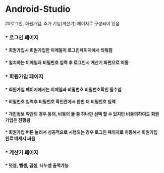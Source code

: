 # Android-Studio

##로그인, 회원가입, 추가 기능(계산기) 페이지로 구성되어 있음
### * 로그인 페이지
####  * 회원가입시 회원가입한 이메일이 로그인페이지에서 띄워짐
####  * 일치하는 이메일과 비밀번호 입력 후 로그인시 계산기 화면으로 이동
### * 회원가입 페이지
####  * 회원가입 페이지에서는 이메일과 비밀번호 비밀번호확인 필수임
####  * 비밀번호 입력후 비밀번호 확인란에서 한번 더 비밀번호 입력
####  * 개인정보 약관의 경우 동의, 비동의 둘 중 하나만 선택 할 수 있지만 비동의하여도 회원가입은 진행됨
####  * 회원가입 버튼 눌러서 성공적으로 시행되는 경우 로그인 페이지로 이동해서 회원가입 완료 메세지 띄움
### * 계산기 페이지
####  * 덧셈, 뺄셈, 곱셈, 나누셈 출력가능

